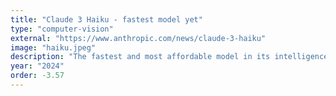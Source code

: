 ```yaml
---
title: "Claude 3 Haiku - fastest model yet"
type: "computer-vision"
external: "https://www.anthropic.com/news/claude-3-haiku"
image: "haiku.jpeg"
description: "The fastest and most affordable model in its intelligence class. Surpassed Claude 2, while the cost reduced 32x"
year: "2024"
order: -3.57
---
```

